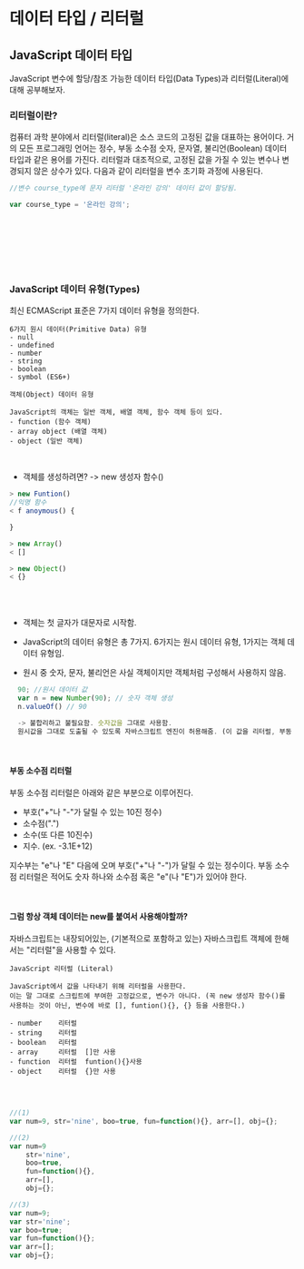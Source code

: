 # 데이터 타입 / 리터럴

## JavaScript 데이터 타입

JavaScript 변수에 할당/참조 가능한 데이터 타입(Data Types)과 리터럴(Literal)에 대해 공부해보자.

### 리터럴이란?
컴퓨터 과학 분야에서 리터럴(literal)은 소스 코드의 고정된 값을 대표하는 용어이다. 거의 모든 프로그래밍 언어는 정수, 부동 소수점 숫자, 문자열, 불리언(Boolean) 데이터 타입과 같은 용어를 가진다. 리터럴과 대조적으로, 고정된 값을 가질 수 있는 변수나 변경되지 않은 상수가 있다. 다음과 같이 리터럴을 변수 초기화 과정에 사용된다.

```javascript
//변수 course_type에 문자 리터럴 '온라인 강의' 데이터 값이 할당됨.

var course_type = '온라인 강의';

```

<br/>
<br/>

### 


<br/>
<br/>



### JavaScript 데이터 유형(Types)

최신 ECMAScript 표준은 7가지 데이터 유형을 정의한다.


    6가지 원시 데이터(Primitive Data) 유형
    - null
    - undefined
    - number
    - string
    - boolean
    - symbol (ES6+)

    객체(Object) 데이터 유형

    JavaScript의 객체는 일반 객체, 배열 객체, 함수 객체 등이 있다.  
    - function (함수 객체)
    - array object (배열 객체)
    - object (일반 객체)


<br/>

- 객체를 생성하려면? -> new 생성자 함수()


```javascript
> new Funtion() 
//익명 함수
< f anoymous() {

}

> new Array()
< []

> new Object()
< {}

```

<br/>
<br/>

- 객체는 첫 글자가 대문자로 시작함.

- JavaScript의 데이터 유형은 총 7가지. 6가지는 원시 데이터 유형, 1가지는 객체 데이터 유형임.

- 원시 중 숫자, 문자, 불리언은 사실 객체이지만 객체처럼 구성해서 사용하지 않음.

```javascript
  90; //원시 데이터 값
  var n = new Number(90); // 숫자 객체 생성
  n.valueOf() // 90

  -> 불합리하고 불필요함. 숫자값을 그대로 사용함.
  원시값을 그대로 도출될 수 있도록 자바스크립트 엔진이 허용해줌. (이 값을 리터럴, 부동 소수점 리터럴이라고 부름.) 나머지 문자열, 불리언도 마찬가지임.
```    

<br/>

#### 부동 소수점 리터럴
부동 소수점 리터럴은 아래와 같은 부분으로 이루어진다.
- 부호("+"나 "-"가 달릴 수 있는 10진 정수)
- 소수점(".")
- 소수(또 다른 10진수)
- 지수. (ex. -3.1E+12)

지수부는 "e"나 "E" 다음에 오며 부호("+"나 "-")가 달릴 수 있는 정수이다. 부동 소수점 리터럴은 적어도 숫자 하나와 소수점 혹은 "e"(나 "E")가 있어야 한다.



<br/>

#### 그럼 항상 객체 데이터는 new를 붙여서 사용해야할까?
자바스크립트는 내장되어있는, (기본적으로 포함하고 있는) 자바스크립트 객체에 한해서는 "리터럴"을 사용할 수 있다.

    JavaScript 리터럴 (Literal)
    
    JavaScript에서 값을 나타내기 위해 리터럴을 사용한다.
    이는 말 그대로 스크립트에 부여한 고정값으로, 변수가 아니다. (꼭 new 생성자 함수()를 사용하는 것이 아닌, 변수에 바로 [], funtion(){}, {} 등을 사용한다.)

    - number    리터럴
    - string    리터럴
    - boolean   리터럴
    - array     리터럴  []만 사용
    - function  리터럴  funtion(){}사용
    - object    리터럴  {}만 사용


<br/>

  ```javascript
  
  //(1)
  var num=9, str='nine', boo=true, fun=function(){}, arr=[], obj={};

  //(2)
  var num=9
      str='nine', 
      boo=true, 
      fun=function(){}, 
      arr=[], 
      obj={};

  //(3)
  var num=9;
  var str='nine'; 
  var boo=true;
  var fun=function(){};
  var arr=[];
  var obj={};    

  ```

<br/>




















<br/>
<br/>
<br/>
<br/>
